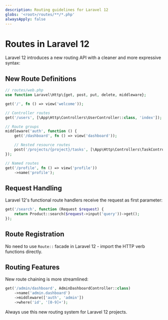 ```yaml
---
description: Routing guidelines for Laravel 12
globs: '<root>/routes/**/*.php'
alwaysApply: false
---
```


# Routes in Laravel 12

Laravel 12 introduces a new routing API with a cleaner and more expressive syntax:

## New Route Definitions

```php
// routes/web.php
use function Laravel\Http\{get, post, put, delete, middleware};

get('/', fn () => view('welcome'));

// Controller routes
get('/users', [\App\Http\Controllers\UserController::class, 'index']);

// Route groups
middleware('auth', function () {
    get('/dashboard', fn () => view('dashboard'));

    // Nested resource routes
    post('/projects/{project}/tasks', [\App\Http\Controllers\TaskController::class, 'store']);
});

// Named routes
get('/profile', fn () => view('profile'))
    ->name('profile');
```

## Request Handling

Laravel 12's functional route handlers receive the request as first parameter:

```php
get('/search', function (Request $request) {
    return Product::search($request->input('query'))->get();
});
```

## Route Registration

No need to use `Route::` facade in Laravel 12 - import the HTTP verb functions directly.

## Routing Features

New route chaining is more streamlined:

```php
get('/admin/dashboard', AdminDashboardController::class)
    ->name('admin.dashboard')
    ->middleware(['auth', 'admin'])
    ->where('id', '[0-9]+');
```

Always use this new routing system for Laravel 12 projects.

